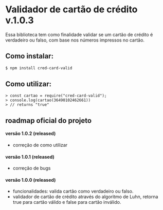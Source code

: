 # Validador de cartão de crédito v.1.0.3

Essa biblioteca tem como finalidade validar se um cartão de crédito é verdadeiro ou falso, com base nos números impressos no cartão.

## Como instalar:

```sh
$ npm install cred-card-valid
```

## Como utilizar:

```node
> const cartao = require("cred-card-valid");
> console.log(cartao(36490102462661))
> // returns "true"
```

## roadmap oficial do projeto

#### versão 1.0.2 (released)

* correção de como utilizar

#### versão 1.0.1 (released)

* correção de bugs

#### versão 1.0.0 (released)

* funcionalidades: valida cartão como verdadeiro ou falso.
* validador de cartão de crédito através do algoritmo de Luhn, retorna true para cartão válido e false para cartão inválido.